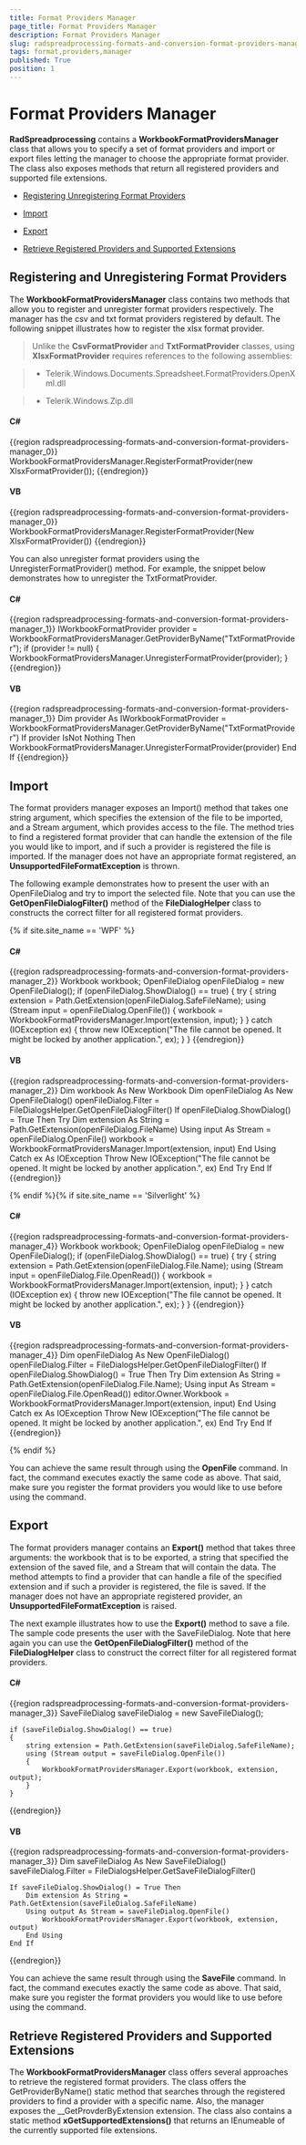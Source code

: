 ```yaml
---
title: Format Providers Manager
page_title: Format Providers Manager
description: Format Providers Manager
slug: radspreadprocessing-formats-and-conversion-format-providers-manager
tags: format,providers,manager
published: True
position: 1
---
```


# Format Providers Manager



 __RadSpreadprocessing__ contains a __WorkbookFormatProvidersManager__ class that allows you to specify a set of format providers and import or export files letting the manager to choose the appropriate format provider. The class also exposes methods that return all registered providers and supported file extensions.
      

* [Registering Unregistering Format Providers](#registering-and-unregistering-format-providers)

* [Import](#import)

* [Export](#export)

* [Retrieve Registered Providers and Supported Extensions](#retrieve-registered-providers-and-supported-extensions)

## Registering and Unregistering Format Providers

The __WorkbookFormatProvidersManager__ class contains two methods that allow you to register and unregister format providers respectively. The manager has the csv and txt format providers registered by default. The following snippet illustrates how to register the xlsx format provider.
        

>Unlike the __CsvFormatProvider__ and __TxtFormatProvider__ classes, using __XlsxFormatProvider__ requires references to the following assemblies:
          

>* Telerik.Windows.Documents.Spreadsheet.FormatProviders.OpenXml.dll
              

>* Telerik.Windows.Zip.dll
              

#### __C#__

{{region radspreadprocessing-formats-and-conversion-format-providers-manager_0}}
    WorkbookFormatProvidersManager.RegisterFormatProvider(new XlsxFormatProvider());
{{endregion}}



#### __VB__

{{region radspreadprocessing-formats-and-conversion-format-providers-manager_0}}
	 WorkbookFormatProvidersManager.RegisterFormatProvider(New XlsxFormatProvider())
{{endregion}}




You can also unregister format providers using the UnregisterFormatProvider() method. For example, the snippet below demonstrates how to unregister the TxtFormatProvider.
        

#### __C#__

{{region radspreadprocessing-formats-and-conversion-format-providers-manager_1}}
    IWorkbookFormatProvider provider = WorkbookFormatProvidersManager.GetProviderByName("TxtFormatProvider");
    if (provider != null)
    {
        WorkbookFormatProvidersManager.UnregisterFormatProvider(provider);
    }
{{endregion}}



#### __VB__

{{region radspreadprocessing-formats-and-conversion-format-providers-manager_1}}
    Dim provider As IWorkbookFormatProvider = WorkbookFormatProvidersManager.GetProviderByName("TxtFormatProvider")
    If provider IsNot Nothing Then
        WorkbookFormatProvidersManager.UnregisterFormatProvider(provider)
    End If
{{endregion}}

## Import

The format providers manager exposes an Import() method that takes one string argument, which specifies the extension of the file to be imported, and a Stream argument, which provides access to the file. The method tries to find a registered format provider that can handle the extension of the file you would like to import, and if such a provider is registered the file is imported. If the manager does not have an appropriate format registered, an __UnsupportedFileFormatException__ is thrown.
        

The following example demonstrates how to present the user with an OpenFileDialog and try to import the selected file. Note that you can use the __GetOpenFileDialogFilter()__ method of the __FileDialogHelper__ class to constructs the correct filter for all registered format providers.

{% if site.site_name == 'WPF' %}

#### __C#__

{{region radspreadprocessing-formats-and-conversion-format-providers-manager_2}}
	Workbook workbook;
    OpenFileDialog openFileDialog = new OpenFileDialog();
    if (openFileDialog.ShowDialog() == true)
    {
        try
        {
            string extension = Path.GetExtension(openFileDialog.SafeFileName);
            using (Stream input = openFileDialog.OpenFile())
            {
                workbook = WorkbookFormatProvidersManager.Import(extension, input);
            }
        }
        catch (IOException ex)
        {
            throw new IOException("The file cannot be opened. It might be locked by another application.", ex);
        }
    }
{{endregion}}



#### __VB__

{{region radspreadprocessing-formats-and-conversion-format-providers-manager_2}}
    Dim workbook As New Workbook
    Dim openFileDialog As New OpenFileDialog()
    openFileDialog.Filter = FileDialogsHelper.GetOpenFileDialogFilter()
    If openFileDialog.ShowDialog() = True Then
        Try
            Dim extension As String = Path.GetExtension(openFileDialog.FileName)
            Using input As Stream = openFileDialog.OpenFile()
                workbook = WorkbookFormatProvidersManager.Import(extension, input)
            End Using
        Catch ex As IOException
            Throw New IOException("The file cannot be opened. It might be locked by another application.", ex)
        End Try
    End If
{{endregion}}

{% endif %}{% if site.site_name == 'Silverlight' %}

#### __C#__

{{region radspreadprocessing-formats-and-conversion-format-providers-manager_4}}
    Workbook workbook;
    OpenFileDialog openFileDialog = new OpenFileDialog();
    if (openFileDialog.ShowDialog() == true)
    {
        try
        {
            string extension = Path.GetExtension(openFileDialog.File.Name);
            using (Stream input = openFileDialog.File.OpenRead())
            {
                workbook = WorkbookFormatProvidersManager.Import(extension, input);
            }
        }
        catch (IOException ex)
        {
            throw new IOException("The file cannot be opened. It might be locked by another application.", ex);
        }
    }
{{endregion}}



#### __VB__

{{region radspreadprocessing-formats-and-conversion-format-providers-manager_4}}
    Dim openFileDialog As New OpenFileDialog()
    openFileDialog.Filter = FileDialogsHelper.GetOpenFileDialogFilter()
    If openFileDialog.ShowDialog() = True Then
        Try
            Dim extension As String = Path.GetExtension(openFileDialog.File.Name);
            Using input As Stream = openFileDialog.File.OpenRead())
                editor.Owner.Workbook = WorkbookFormatProvidersManager.Import(extension, input)
            End Using
        Catch ex As IOException
            Throw New IOException("The file cannot be opened. It might be locked by another application.", ex)
        End Try
    End If
{{endregion}}

{% endif %}

You can achieve the same result through using the __OpenFile__ command. In fact, the command executes exactly the same code as above. That said, make sure you register the format providers you would like to use before using the command.
        

## Export

The format providers manager contains an __Export()__ method that takes three arguments: the workbook that is to be exported, a string that specified the extension of the saved file, and a Stream that will contain the data. The method attempts to find a provider that can handle a file of the specified extension and if such a provider is registered, the file is saved. If the manager does not have an appropriate registered provider, an __UnsupportedFileFormatException__ is raised.
        

The next example illustrates how to use the __Export()__ method to save a file. The sample code presents the user with the SaveFileDialog. Note that here again you can use the __GetOpenFileDialogFilter()__ method of the __FileDialogHelper__ class to construct the correct filter for all registered format providers.
        

#### __C#__

{{region radspreadprocessing-formats-and-conversion-format-providers-manager_3}}
    SaveFileDialog saveFileDialog = new SaveFileDialog();

    if (saveFileDialog.ShowDialog() == true)
    {
        string extension = Path.GetExtension(saveFileDialog.SafeFileName);
        using (Stream output = saveFileDialog.OpenFile())
        {
            WorkbookFormatProvidersManager.Export(workbook, extension, output);
        }
    }
{{endregion}}



#### __VB__

{{region radspreadprocessing-formats-and-conversion-format-providers-manager_3}}
    Dim saveFileDialog As New SaveFileDialog()
    saveFileDialog.Filter = FileDialogsHelper.GetSaveFileDialogFilter()

    If saveFileDialog.ShowDialog() = True Then
        Dim extension As String = Path.GetExtension(saveFileDialog.SafeFileName)
        Using output As Stream = saveFileDialog.OpenFile()
            WorkbookFormatProvidersManager.Export(workbook, extension, output)
        End Using
    End If
{{endregion}}



You can achieve the same result through using the __SaveFile__ command. In fact, the command executes exactly the same code as above. That said, make sure you register the format providers you would like to use before using the command.
        

## Retrieve Registered Providers and Supported Extensions

The __WorkbookFormatProvidersManager__ class offers several approaches to retrieve the registered format providers. The class offers the GetProviderByName() static method that searches through the registered providers to find a provider with a specific name. Also, the manager exposes the __GetProvderByExtension extension. The class also contains a static method __xGetSupportedExtensions()__ that returns an IEnumeable of the currently supported file extensions.

